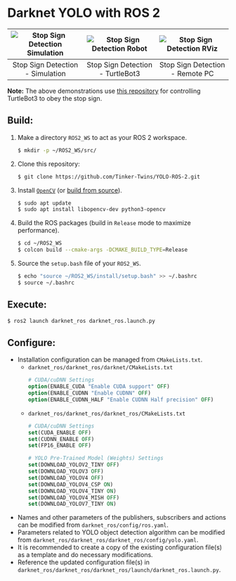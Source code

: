 # Darknet YOLO with ROS 2

| ![Stop Sign Detection Simulation](https://github.com/Tinker-Twins/Autonomy-Science-And-Systems/blob/main/Capstone%20Project/media/stop_sign_detection_sim.gif) | ![Stop Sign Detection Robot](https://github.com/Tinker-Twins/Autonomy-Science-And-Systems/blob/main/Capstone%20Project/media/stop_sign_detection_real_robot.gif) | ![Stop Sign Detection RViz](https://github.com/Tinker-Twins/Autonomy-Science-And-Systems/blob/main/Capstone%20Project/media/stop_sign_detection_real_rviz.gif) |
|:---------------------------------:|:------------------------------------:|:------------------------------------:|
| Stop Sign Detection - Simulation | Stop Sign Detection - TurtleBot3 | Stop Sign Detection - Remote PC |

**Note:** The above demonstrations use [this repository](https://github.com/Tinker-Twins/Autonomy-Science-And-Systems) for controlling TurtleBot3 to obey the stop sign.

## Build:
1. Make a directory `ROS2_WS` to act as your ROS 2 workspace.
    ```bash
    $ mkdir -p ~/ROS2_WS/src/
    ```
2. Clone this repository:
    ```bash
    $ git clone https://github.com/Tinker-Twins/YOLO-ROS-2.git
    ```
3. Install [`OpenCV`](https://opencv.org) (or [build from source](https://docs.opencv.org/3.4/d7/d9f/tutorial_linux_install.html)).
    ```bash
    $ sudo apt update
    $ sudo apt install libopencv-dev python3-opencv
    ```
4. Build the ROS packages (build in `Release` mode to maximize performance).
    ```bash
    $ cd ~/ROS2_WS
    $ colcon build --cmake-args -DCMAKE_BUILD_TYPE=Release
    ```
5. Source the `setup.bash` file of your `ROS2_WS`.
    ```bash
    $ echo "source ~/ROS2_WS/install/setup.bash" >> ~/.bashrc
    $ source ~/.bashrc
    ```

## Execute:
```bash
$ ros2 launch darknet_ros darknet_ros.launch.py
```

## Configure:
- Installation configuration can be managed from `CMakeLists.txt`.
    - `darknet_ros/darknet_ros/darknet/CMakeLists.txt`
        ```cmake
        # CUDA/cuDNN Settings
        option(ENABLE_CUDA "Enable CUDA support" OFF)
        option(ENABLE_CUDNN "Enable CUDNN" OFF)
        option(ENABLE_CUDNN_HALF "Enable CUDNN Half precision" OFF)
        ```
    - `darknet_ros/darknet_ros/darknet_ros/CMakeLists.txt`
        ```cmake
        # CUDA/cuDNN Settings
        set(CUDA_ENABLE OFF)
        set(CUDNN_ENABLE OFF)
        set(FP16_ENABLE OFF)
        
        # YOLO Pre-Trained Model (Weights) Settings
        set(DOWNLOAD_YOLOV2_TINY OFF)
        set(DOWNLOAD_YOLOV3 OFF)
        set(DOWNLOAD_YOLOV4 OFF)
        set(DOWNLOAD_YOLOV4_CSP ON)
        set(DOWNLOAD_YOLOV4_TINY ON)
        set(DOWNLOAD_YOLOV4_MISH OFF)
        set(DOWNLOAD_YOLOV7_TINY ON)
        ```
- Names and other parameters of the publishers, subscribers and actions can be modified from `darknet_ros/config/ros.yaml`.
- Parameters related to YOLO object detection algorithm can be modified from `darknet_ros/darknet_ros/darknet_ros/config/yolo.yaml`.
- It is recommended to create a copy of the existing configuration file(s) as a template and do necessary modifications.
- Reference the updated configuration file(s) in `darknet_ros/darknet_ros/darknet_ros/launch/darknet_ros.launch.py`.
